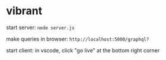 # vibrant
start server:
`node server.js`

make queries in browser:
`http://localhost:5000/graphql?`

start client:
in vscode, click "go live" at the bottom right corner